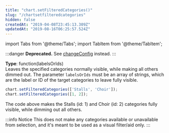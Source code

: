 ```yaml
---
title: "chart.setFilteredCategories()"
slug: "/chartsetfilteredcategories"
hidden: false
createdAt: "2019-04-08T23:45:13.309Z"
updatedAt: "2019-08-16T06:25:57.524Z"
---
```


import Tabs from '@theme/Tabs';
import TabItem from '@theme/TabItem';


:::danger 
**Deprecated.** See [changeConfig](https://docs.seats.io/docs/renderer-chart-properties-chartchangeconfig) instead.
:::

**Type**: function(labelsOrIds)  
Leaves the specified categories normally visible, while making all others dimmed out. The parameter `labelsOrIds` must be an array of strings, which are the label or ID of the target categories to leave fully visible.

```javascript
chart.setFilteredCategories(['Stalls', 'Choir']);
chart.setFilteredCategories([1, 2]);
```

The code above makes the Stalls (id: 1) and Choir (id: 2) categories fully visible, while dimming out all others.

:::info Notice
This does not make any categories available or unavailable from selection, and it's meant to be used as a visual filter/aid only.
:::

